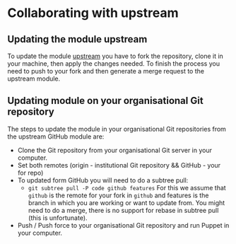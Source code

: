 # Collaborating with upstream

## Updating the module upstream

To update the module [upstream](https://github.com/voxpupuli/puppet-misp) you have to fork the repository, clone it in your machine, then apply the changes needed. To finish the process you need to push to your fork and then generate a merge request to the upstream module.

## Updating module on your organisational Git repository

The steps to update the module in your organisational Git repositories from the upstream GitHub module are:

- Clone the Git repository from your organisational Git server in your computer.
- Set both remotes (origin - institutional Git repository && GitHub - your for repo)
- To updated form GitHub you will need to do a subtree pull:
  + `git subtree pull -P code github features` For this we assume that `github` is the remote for your fork in `github` and features is the branch in which you are working or want to update from. You might need to do a merge, there is no support for rebase in subtree pull (this is unfortunate).
- Push / Push force to your organisational Git repository and run Puppet in your computer.
